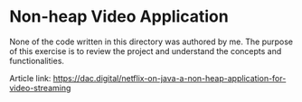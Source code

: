 # Non-heap Video Application

None of the code written in this directory was authored by me. The purpose of this exercise is to review the project and understand the concepts and functionalities.

Article link: https://dac.digital/netflix-on-java-a-non-heap-application-for-video-streaming
